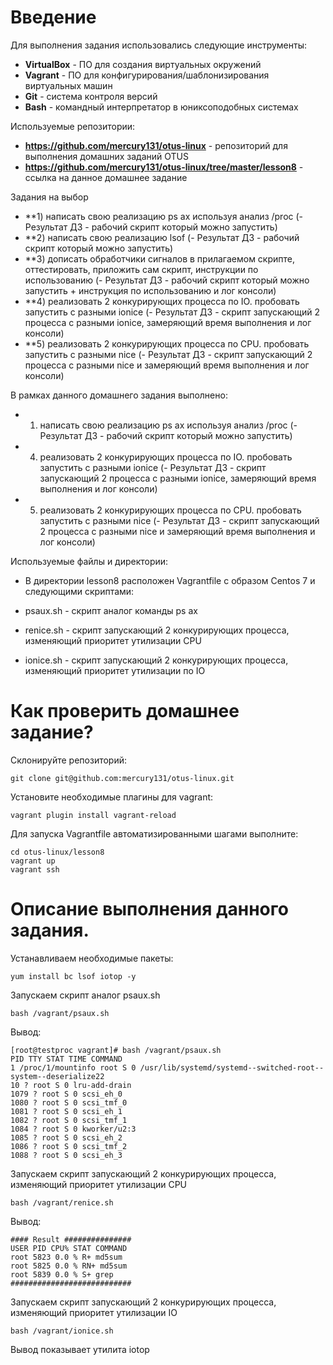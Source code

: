 # **Введение**

Для выполнения задания использовались следующие инструменты:
- **VirtualBox** - ПО для создания виртуальных окружений
- **Vagrant** - ПО для конфигурирования/шаблонизирования виртуальных машин
- **Git** - система контроля версий
- **Bash** - командный интерпретатор в юниксоподобных системах


Используемые репозитории:
- **https://github.com/mercury131/otus-linux** - репозиторий для выполнения домашних заданий OTUS
- **https://github.com/mercury131/otus-linux/tree/master/lesson8** - ссылка на данное домашнее задание


 

 Задания на выбор
- **1) написать свою реализацию ps ax используя анализ /proc (- Результат ДЗ - рабочий скрипт который можно запустить)
- **2) написать свою реализацию lsof (- Результат ДЗ - рабочий скрипт который можно запустить)
- **3) дописать обработчики сигналов в прилагаемом скрипте, оттестировать, приложить сам скрипт, инструкции по использованию (- Результат ДЗ - рабочий скрипт который можно запустить + инструкция по использованию и лог консоли)
- **4) реализовать 2 конкурирующих процесса по IO. пробовать запустить с разными ionice (- Результат ДЗ - скрипт запускающий 2 процесса с разными ionice, замеряющий время выполнения и лог консоли)
- **5) реализовать 2 конкурирующих процесса по CPU. пробовать запустить с разными nice (- Результат ДЗ - скрипт запускающий 2 процесса с разными nice и замеряющий время выполнения и лог консоли)

В рамках данного домашнего задания выполнено:

- 1) написать свою реализацию ps ax используя анализ /proc (- Результат ДЗ - рабочий скрипт который можно запустить)
- 4) реализовать 2 конкурирующих процесса по IO. пробовать запустить с разными ionice (- Результат ДЗ - скрипт запускающий 2 процесса с разными ionice, замеряющий время выполнения и лог консоли)
- 5) реализовать 2 конкурирующих процесса по CPU. пробовать запустить с разными nice (- Результат ДЗ - скрипт запускающий 2 процесса с разными nice и замеряющий время выполнения и лог консоли)

Используемые файлы и директории:
- В директории lesson8 расположен Vagrantfile с образом Centos 7 и следующими скриптами:

- psaux.sh - скрипт аналог команды ps ax
- renice.sh - скрипт запускающий 2 конкурирующих процесса, изменяющий приоритет утилизации CPU
- ionice.sh - скрипт запускающий 2 конкурирующих процесса, изменяющий приоритет утилизации по IO


# Как проверить домашнее задание?

Склонируйте репозиторий:

```
git clone git@github.com:mercury131/otus-linux.git
```

Установите необходимые плагины для vagrant:

```
vagrant plugin install vagrant-reload
```

Для запуска Vagrantfile автоматизированными шагами выполните:

```
cd otus-linux/lesson8
vagrant up 
vagrant ssh
```


# Описание выполнения данного задания.

Устанавливаем необходимые пакеты:

```
yum install bc lsof iotop -y
```

Запускаем скрипт аналог psaux.sh

```
bash /vagrant/psaux.sh
```

Вывод:

```
[root@testproc vagrant]# bash /vagrant/psaux.sh
PID TTY STAT TIME COMMAND
1 /proc/1/mountinfo root S 0 /usr/lib/systemd/systemd--switched-root--system--deserialize22
10 ? root S 0 lru-add-drain
1079 ? root S 0 scsi_eh_0
1080 ? root S 0 scsi_tmf_0
1081 ? root S 0 scsi_eh_1
1082 ? root S 0 scsi_tmf_1
1084 ? root S 0 kworker/u2:3
1085 ? root S 0 scsi_eh_2
1086 ? root S 0 scsi_tmf_2
1088 ? root S 0 scsi_eh_3

```

Запускаем скрипт запускающий 2 конкурирующих процесса, изменяющий приоритет утилизации CPU

```
bash /vagrant/renice.sh
```

Вывод:

```
#### Result ###############
USER PID CPU% STAT COMMAND
root 5823 0.0 % R+ md5sum
root 5825 0.0 % RN+ md5sum
root 5839 0.0 % S+ grep
###########################
```

Запускаем скрипт запускающий 2 конкурирующих процесса, изменяющий приоритет утилизации IO

```
bash /vagrant/ionice.sh
```

Вывод показывает утилита iotop